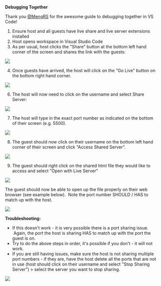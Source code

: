 **Debugging Together**

Thank you [@MengRS](https://github.com/MengRS) for the awesome guide to debugging together in VS Code!

1.  Ensure host and all guests have live share and live server extensions installed
2.  Host opens workspace in Visual Studio Code
3.  As per usual, host clicks the "Share" button at the bottom left hand corner of the screen and shares the link with the guests:

![](https://github.com/rpt09-studyhall/notesWiki/blob/master/img/image001.png)

4.  Once guests have arrived, the host will click on the "Go Live" button on the bottom right hand corner.

![](https://github.com/rpt09-studyhall/notesWiki/blob/master/img/image002.png)

6.  The host will now need to click on the username and select Share Server:

![](https://github.com/rpt09-studyhall/notesWiki/blob/master/img/image003.png)

7.  The host will type in the exact port number as indicated on the bottom of their screen (e.g. 5500).

![](https://github.com/rpt09-studyhall/notesWiki/blob/master/img/image004.png)

8.  The guest should now click on their username on the bottom left hand corner of their screen and click "Access Shared Server".

![](https://github.com/rpt09-studyhall/notesWiki/blob/master/img/image005.png)

9.  The guest should right click on the shared html file they would like to access and select "Open with Live Server"

![](https://github.com/rpt09-studyhall/notesWiki/blob/master/img/image006.png)

The guest should now be able to open up the file properly on their web browser (see example below).  Note the port number SHOULD / HAS to match up with the host.

![](https://github.com/rpt09-studyhall/notesWiki/blob/master/img/image007.png)

**Troubleshooting:**

* If this doesn't work - it is very possible there is a port sharing issue.  Again, the port the host is sharing HAS to match up with the port the guest is on.  
* Try to do the above steps in order, it's possible if you don't - it will not work.
* If you are still having issues, make sure the host is not sharing multiple port numbers - if they are, have the host delete all the ports that are not in use (host should click on their username and select "Stop Sharing Server") > select the server you want to stop sharing.

![](https://github.com/rpt09-studyhall/notesWiki/blob/master/img/image008.png)
